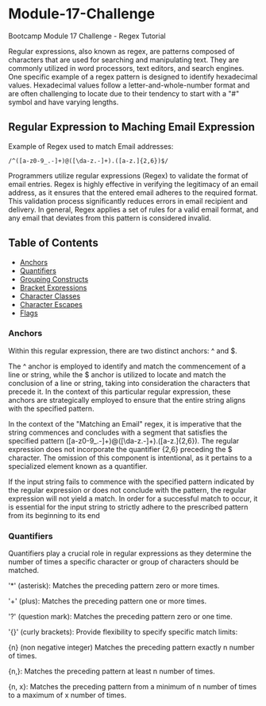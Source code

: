 # Module-17-Challenge
Bootcamp Module 17 Challenge - Regex Tutorial

Regular expressions, also known as regex, are patterns composed of characters that are used for searching and manipulating text. They are commonly utilized in word processors, text editors, and search engines. One specific example of a regex pattern is designed to identify hexadecimal values. Hexadecimal values follow a letter-and-whole-number format and are often challenging to locate due to their tendency to start with a "#" symbol and have varying lengths.

## Regular Expression to Maching Email Expression

Example of Regex used to match Email addresses:

    /^([a-z0-9_.-]+)@([\da-z.-]+).([a-z.]{2,6})$/


Programmers utilize regular expressions (Regex) to validate the format of email entries. Regex is highly effective in verifying the legitimacy of an email address, as it ensures that the entered email adheres to the required format. This validation process significantly reduces errors in email recipient and delivery. In general, Regex applies a set of rules for a valid email format, and any email that deviates from this pattern is considered invalid. 

## Table of Contents

- [Anchors](#anchors)
- [Quantifiers](#quantifiers)
- [Grouping Constructs](#grouping-constructs)
- [Bracket Expressions](#bracket-expressions)
- [Character Classes](#character-classes)
- [Character Escapes](#character-escapes)
- [Flags](#flags)

### Anchors

Within this regular expression, there are two distinct anchors: ^ and $.

The ^ anchor is employed to identify and match the commencement of a line or string, while the $ anchor is utilized to locate and match the conclusion of a line or string, taking into consideration the characters that precede it. In the context of this particular regular expression, these anchors are strategically employed to ensure that the entire string aligns with the specified pattern.

In the context of the "Matching an Email" regex, it is imperative that the string commences and concludes with a segment that satisfies the specified pattern ([a-z0-9_.-]+)@([\da-z.-]+).([a-z.]{2,6}). The regular expression does not incorporate the quantifier {2,6} preceding the $ character. The omission of this component is intentional, as it pertains to a specialized element known as a quantifier. 

If the input string fails to commence with the specified pattern indicated by the regular expression or does not conclude with the pattern, the regular expression will not yield a match. In order for a successful match to occur, it is essential for the input string to strictly adhere to the prescribed pattern from its beginning to its end

### Quantifiers

Quantifiers play a crucial role in regular expressions as they determine the number of times a specific character or group of characters should be matched. 

'*' (asterisk): Matches the preceding pattern zero or more times.

'+' (plus): Matches the preceding pattern one or more times.

'?' (question mark): Matches the preceding pattern zero or one time.

'{}' (curly brackets): Provide flexibility to specify specific match limits:

{n} (non negative integer) Matches the preceding pattern exactly n number of times.

{n,}: Matches the preceding pattern at least n number of times.

{n, x}: Matches the preceding pattern from a minimum of n number of times to a maximum of x number of times.





